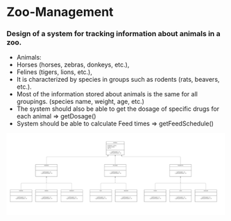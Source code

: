 # Zoo-Management
### Design of a system for tracking information about animals in a zoo.
- Animals:
- Horses (horses, zebras, donkeys, etc.),
- Felines (tigers, lions, etc.),
- It is characterized by species in groups such as rodents (rats, beavers, etc.).
- Most of the information stored about animals is the same for all groupings. (species name, weight, age, etc.)
- The system should also be able to get the dosage of specific drugs for each animal => getDosage()
- System should be able to calculate Feed times => getFeedSchedule()

![](https://github.com/FatihErisen/Zoo-Management/blob/main/UML%20class.png)
